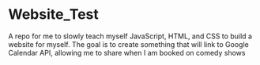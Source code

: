 # Website_Test
A repo for me to slowly teach myself JavaScript, HTML, and CSS to build a website for myself. The goal is to create something that will link to Google Calendar API, allowing me to share when I am booked on comedy shows
